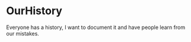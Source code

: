 # OurHistory
Everyone has a history, I want to document it and have people learn from our mistakes.
